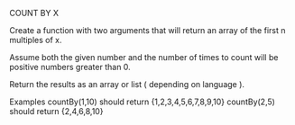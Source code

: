 COUNT BY X

Create a function with two arguments that will return an array of the first n multiples of x.

Assume both the given number and the number of times to count will be positive numbers greater than 0.

Return the results as an array or list ( depending on language ).

Examples
countBy(1,10)  should return  {1,2,3,4,5,6,7,8,9,10}
countBy(2,5)  should return {2,4,6,8,10}
